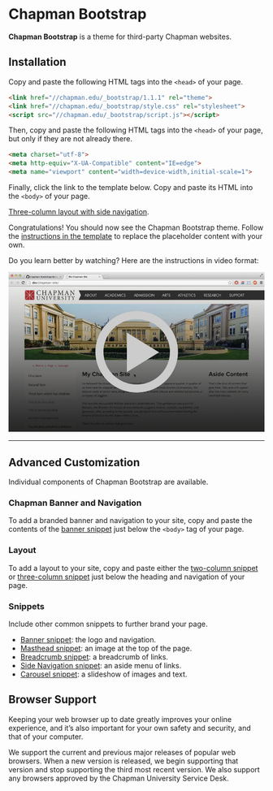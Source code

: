 # Chapman Bootstrap

**Chapman Bootstrap** is a theme for third-party Chapman websites.

## Installation

Copy and paste the following HTML tags into the `<head>` of your page.

```html
<link href="//chapman.edu/_bootstrap/1.1.1" rel="theme">
<link href="//chapman.edu/_bootstrap/style.css" rel="stylesheet">
<script src="//chapman.edu/_bootstrap/script.js"></script>
```

Then, copy and paste the following HTML tags into the `<head>` of your page, but only if they are not already there.

```html
<meta charset="utf-8">
<meta http-equiv="X-UA-Compatible" content="IE=edge">
<meta name="viewport" content="width=device-width,initial-scale=1">
```

Finally, click the link to the template below. Copy and paste its HTML into the `<body>` of your page.

[Three-column layout with side navigation](template/3col-sidenav.html).

Congratulations! You should now see the Chapman Bootstrap theme. Follow the [instructions in the template](template/3col-sidenav.html#L94-L102) to replace the placeholder content with your own.

Do you learn better by watching? Here are the instructions in video format:

[![Instructions](https://raw.githubusercontent.com/chapmanu/chapman-bootstrap/master/placeholder/instructions-bootstrap.jpg)](http://sandbox.thewikies.com/chapman-bootstrap/instructions-bootstrap.m4v)

---

## Advanced Customization

Individual components of Chapman Bootstrap are available.

### Chapman Banner and Navigation

To add a branded banner and navigation to your site, copy and paste the contents of the [banner snippet](snippet/banner.html) just below the `<body>` tag of your page.

### Layout

To add a layout to your site, copy and paste either the [two-column snippet](snippet/2col.html) or [three-column snippet](snippet/3col.html) just below the heading and navigation of your page.

### Snippets

Include other common snippets to further brand your page.

- [Banner snippet](snippet/banner.html): the logo and navigation.
- [Masthead snippet](snippet/masthead.html): an image at the top of the page.
- [Breadcrumb snippet](snippet/breadcrumb.html): a breadcrumb of links.
- [Side Navigation snippet](snippet/side-navigation.html): an aside menu of links.
- [Carousel snippet](snippet/carousel.html): a slideshow of images and text.

## Browser Support

Keeping your web browser up to date greatly improves your online experience, and it’s also important for your own safety and security, and that of your computer.

We support the current and previous major releases of popular web browsers. When a new version is released, we begin supporting that version and stop supporting the third most recent version. We also support any browsers approved by the Chapman University Service Desk.
